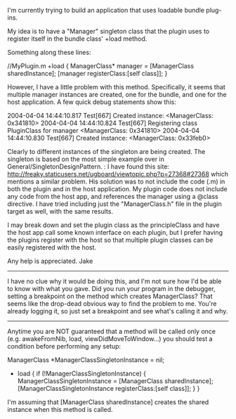 I'm currently trying to build an application that uses loadable bundle plug-ins. 

My idea is to have a "Manager" singleton class that the plugin uses to register itself in the bundle class' +load method.

Something along these lines:

    
 //MyPlugin.m
 +load {
     ManagerClass* manager = [ManagerClass sharedInstance];
     [manager registerClass:[self class]];
 }


However, I have a little problem with this method.  Specifically, it seems that multiple manager instances are created, one for the bundle, and one for the host application.  A few quick debug statements show this:

    
 2004-04-04 14:44:10.817 Test[667] Created instance: <ManagerClass: 0x341810>
 2004-04-04 14:44:10.824 Test[667] Registering class PluginClass for manager <ManagerClass: 0x341810>
 2004-04-04 14:44:10.830 Test[667] Created instance: <ManagerClass: 0x33feb0>


Clearly to different instances of the singleton are being created.  The singleton is based on the most simple example over in General/SingletonDesignPattern.
:
I have found this site: http://freaky.staticusers.net/ugboard/viewtopic.php?p=27368#27368 which mentions a similar problem.  His solution was to not include the code (.m) in both the plugin and in the host application.  My plugin code does not include any code from the host app, and references the manager using a @class directive.  I have tried including just the "ManagerClass.h" file in the plugin target as well, with the same results.

I may break down and set the plugin class as the principleClass and have the host app call some known interface on each plugin, but I prefer having the plugins register with the host so that multiple plugin classes can be easily registered with the host.

Any help is appreciated.
Jake

----

I have no clue why it would be doing this, and I'm not sure how I'd be able to know with what you gave. Did you run your program in the debugger, setting a breakpoint on the method which creates ManagerClass? That seems like the drop-dead obvious way to find the problem to me. You're already logging it, so just set a breakpoint and see what's calling it and why.

----

Anytime you are NOT guaranteed that a method will be called only once (e.g. awakeFromNib, load, viewDidMoveToWindow...) you should test a condition before performing any setup:

    
 ManagerClass *ManagerClassSingletonInstance = nil;
 
 + load {
     if (!ManagerClassSingletonInstance) {
         ManagerClassSingletonInstance = [ManagerClass sharedInstance];
         [ManagerClassSingletonInstance registerClass:[self class]];
     }
 }


I'm assuming that     [ManagerClass sharedInstance] creates the shared instance when this method is called.